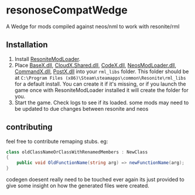 # resonoseCompatWedge

A Wedge for mods compiled against neos/nml to work with resonite/rml

## Installation
1. Install [ResoniteModLoader](https://github.com/resonite-modding-group/ResoniteModLoader).
1. Place [BaseX.dll](https://github.com/eia485/resonoseCompatWedge/releases/latest/download/BaseX.dll), [CloudX.Shared.dll](https://github.com/eia485/resonoseCompatWedge/releases/latest/download/CloudX.Shared.dll), [CodeX.dll](https://github.com/eia485/resonoseCompatWedge/releases/latest/download/CodeX.dll), [NeosModLoader.dll](https://github.com/eia485/resonoseCompatWedge/releases/latest/download/NeosModLoader.dll), [CommandX.dll](https://github.com/eia485/resonoseCompatWedge/releases/latest/download/CommandX.dll), [PostX.dll](https://github.com/eia485/resonoseCompatWedge/releases/latest/download/PostX.dll) into your `rml_libs` folder. This folder should be at `C:\Program Files (x86)\Steam\steamapps\common\Resonite\rml_libs` for a default install. You can create it if it's missing, or if you launch the game once with ResoniteModLoader installed it will create the folder for you.
1. Start the game. Check logs to see if its loaded. some mods may need to be updated to due changes between resonite and neos

## contributing
feel free to contribute remaping stubs.
eg:
```cs
class oldClassNameOrClassWithRenamedMembers : NewClass
{
	public void OldFunctionName(string arg) => newFunctionName(arg);
}

```
codegen doesent really need to be touched ever again its just provided to give some insight on how the generated files were created.

